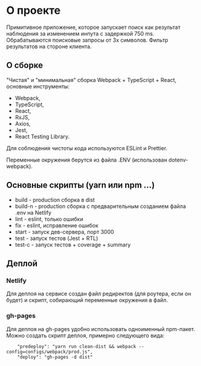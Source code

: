 # О проекте
Примитивное приложение, которое запускает поиск как результат наблюдения за изменением инпута с задержкой 750 ms. Обрабатываются поисковые запросы от 3х символов. Фильтр результатов на стороне клиента.

## О сборке
"Чистая" и "минимальная" сборка Webpack + TypeScript + React, основные инструменты:
- Webpack,
- TypeScript,
- React,
- RxJS,
- Axios,
- Jest,
- React Testing Library.

Для соблюдения чистоты кода используются ESLint и Prettier.

Переменные окружения берутся из файла .ENV (использован dotenv-webpack).

## Основные скрипты (yarn или npm ...)
- build - production сборка в dist
- build-n - production сборка с предварительным созданием файла .env на Netlify
- lint - eslint, только ошибки
- fix - eslint, исправление ошибок
- start - запуск дев-сервера, порт 3000
- test - запуск тестов (Jest + RTL)
- test-c - запуск тестов + coverage + summary

## Деплой
### Netlify
Для деплоя на сервисе создан файл редиректов (для роутера, если он будет) и скрипт, собирающий переменные окружения в файл.

### gh-pages
Для деплоя на gh-pages удобно использовать одноименный npm-пакет. Можно создать скрипт деплоя, примерно следующего вида:
```
    "predeploy": "yarn run clean-dist && webpack --config=configs/webpack/prod.js",
    "deploy": "gh-pages -d dist"
```
